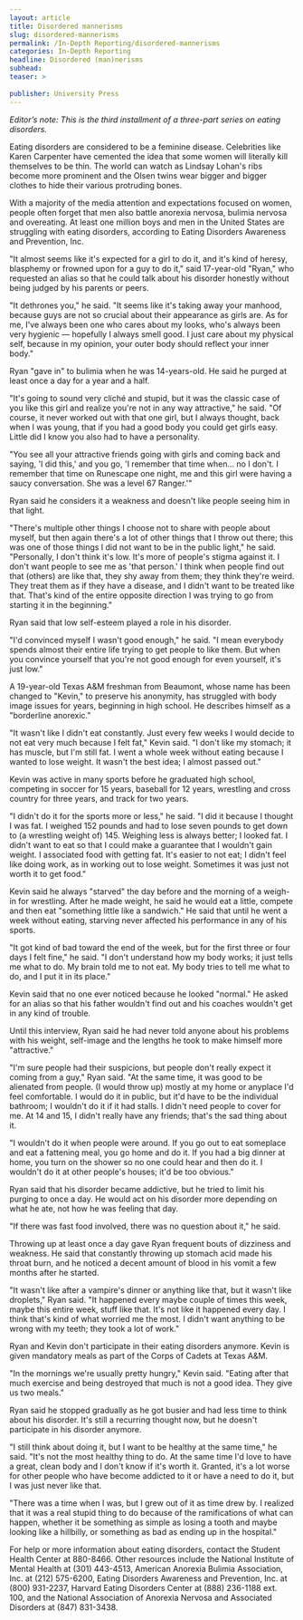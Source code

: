 ```yaml
---
layout: article
title: Disordered mannerisms
slug: disordered-mannerisms
permalink: /In-Depth Reporting/disordered-mannerisms
categories: In-Depth Reporting
headline: Disordered (man)nerisms
subhead: 
teaser: >
  
publisher: University Press
---
```


*Editor’s note: This is the third installment of a three-part series on eating disorders.*

Eating disorders are considered to be a feminine disease. Celebrities like Karen Carpenter have cemented the idea that some women will literally kill themselves to be thin. The world can watch as Lindsay Lohan's ribs become more prominent and the Olsen twins wear bigger and bigger clothes to hide their various protruding bones.

With a majority of the media attention and expectations focused on women, people often forget that men also battle anorexia nervosa, bulimia nervosa and overeating. At least one million boys and men in the United States are struggling with eating disorders, according to Eating Disorders Awareness and Prevention, Inc.

"It almost seems like it's expected for a girl to do it, and it's kind of heresy, blasphemy or frowned upon for a guy to do it," said 17-year-old "Ryan," who requested an alias so that he could talk about his disorder honestly without being judged by his parents or peers.

"It dethrones you," he said. "It seems like it's taking away your manhood, because guys are not so crucial about their appearance as girls are. As for me, I've always been one who cares about my looks, who's always been very hygienic — hopefully I always smell good. I just care about my physical self, because in my opinion, your outer body should reflect your inner body."

Ryan "gave in" to bulimia when he was 14-years-old. He said he purged at least once a day for a year and a half.

"It's going to sound very cliché and stupid, but it was the classic case of you like this girl and realize you're not in any way attractive," he said. "Of course, it never worked out with that one girl, but I always thought, back when I was young, that if you had a good body you could get girls easy. Little did I know you also had to have a personality.

"You see all your attractive friends going with girls and coming back and saying, 'I did this,' and you go, 'I remember that time when... no I don't. I remember that time on Runescape one night, me and this girl were having a saucy conversation. She was a level 67 Ranger.'"

Ryan said he considers it a weakness and doesn't like people seeing him in that light.

"There's multiple other things I choose not to share with people about myself, but then again there's a lot of other things that I throw out there; this was one of those things I did not want to be in the public light," he said. "Personally, I don't think it's low. It's more of people's stigma against it. I don't want people to see me as 'that person.' I think when people find out that \(others\) are like that, they shy away from them; they think they're weird. They treat them as if they have a disease, and I didn't want to be treated like that. That's kind of the entire opposite direction I was trying to go from starting it in the beginning."

Ryan said that low self-esteem played a role in his disorder.

"I'd convinced myself I wasn't good enough," he said. "I mean everybody spends almost their entire life trying to get people to like them. But when you convince yourself that you're not good enough for even yourself, it's just low."

A 19-year-old Texas A&M freshman from Beaumont, whose name has been changed to "Kevin," to preserve his anonymity, has struggled with body image issues for years, beginning in high school. He describes himself as a "borderline anorexic."

"It wasn't like I didn't eat constantly. Just every few weeks I would decide to not eat very much because I felt fat," Kevin said. "I don't like my stomach; it has muscle, but I'm still fat. I went a whole week without eating because I wanted to lose weight. It wasn't the best idea; I almost passed out."

Kevin was active in many sports before he graduated high school, competing in soccer for 15 years, baseball for 12 years, wrestling and cross country for three years, and track for two years.

"I didn't do it for the sports more or less," he said. "I did it because I thought I was fat. I weighed 152 pounds and had to lose seven pounds to get down to \(a wrestling weight of\) 145. Weighing less is always better; I looked fat. I didn't want to eat so that I could make a guarantee that I wouldn't gain weight. I associated food with getting fat. It's easier to not eat; I didn't feel like doing work, as in working out to lose weight. Sometimes it was just not worth it to get food."

Kevin said he always "starved" the day before and the morning of a weigh-in for wrestling. After he made weight, he said he would eat a little, compete and then eat "something little like a sandwich." He said that until he went a week without eating, starving never affected his performance in any of his sports.

"It got kind of bad toward the end of the week, but for the first three or four days I felt fine," he said. "I don't understand how my body works; it just tells me what to do. My brain told me to not eat. My body tries to tell me what to do, and I put it in its place."

Kevin said that no one ever noticed because he looked "normal." He asked for an alias so that his father wouldn't find out and his coaches wouldn't get in any kind of trouble.

Until this interview, Ryan said he had never told anyone about his problems with his weight, self-image and the lengths he took to make himself more "attractive."

"I'm sure people had their suspicions, but people don't really expect it coming from a guy," Ryan said. "At the same time, it was good to be alienated from people. \(I would throw up\) mostly at my home or anyplace I'd feel comfortable. I would do it in public, but it'd have to be the individual bathroom; I wouldn't do it if it had stalls. I didn't need people to cover for me. At 14 and 15, I didn't really have any friends; that's the sad thing about it.

"I wouldn't do it when people were around. If you go out to eat someplace and eat a fattening meal, you go home and do it. If you had a big dinner at home, you turn on the shower so no one could hear and then do it. I wouldn't do it at other people's houses; it'd be too obvious."

Ryan said that his disorder became addictive, but he tried to limit his purging to once a day. He would act on his disorder more depending on what he ate, not how he was feeling that day.

"If there was fast food involved, there was no question about it," he said.

Throwing up at least once a day gave Ryan frequent bouts of dizziness and weakness. He said that constantly throwing up stomach acid made his throat burn, and he noticed a decent amount of blood in his vomit a few months after he started.

"It wasn't like after a vampire's dinner or anything like that, but it wasn't like droplets," Ryan said. "It happened every maybe couple of times this week, maybe this entire week, stuff like that. It's not like it happened every day. I think that's kind of what worried me the most. I didn't want anything to be wrong with my teeth; they took a lot of work."

Ryan and Kevin don't participate in their eating disorders anymore. Kevin is given mandatory meals as part of the Corps of Cadets at Texas A&M.

"In the mornings we're usually pretty hungry," Kevin said. "Eating after that much exercise and being destroyed that much is not a good idea. They give us two meals."

Ryan said he stopped gradually as he got busier and had less time to think about his disorder. It's still a recurring thought now, but he doesn't participate in his disorder anymore.

"I still think about doing it, but I want to be healthy at the same time," he said. "It's not the most healthy thing to do. At the same time I'd love to have a great, clean body and I don't know if it's worth it. Granted, it's a lot worse for other people who have become addicted to it or have a need to do it, but I was just never like that.

"There was a time when I was, but I grew out of it as time drew by. I realized that it was a real stupid thing to do because of the ramifications of what can happen, whether it be something as simple as losing a tooth and maybe looking like a hillbilly, or something as bad as ending up in the hospital."

For help or more information about eating disorders, contact the Student Health Center at 880-8466. Other resources include the National Institute of Mental Health at \(301\) 443-4513, American Anorexia Bulimia Association, Inc. at \(212\) 575-6200, Eating Disorders Awareness and Prevention, Inc. at \(800\) 931-2237, Harvard Eating Disorders Center at \(888\) 236-1188 ext. 100, and the National Association of Anorexia Nervosa and Associated Disorders at \(847\) 831-3438.


